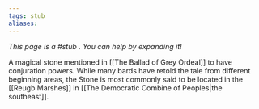 ```yaml
---
tags: stub
aliases:
---
```


*This page is a #stub . You can help by expanding it!*

A magical stone mentioned in [[The Ballad of Grey Ordeal]] to have conjuration powers. While many bards have retold the tale from different beginning areas, the Stone is most commonly said to be located in the [[Reugb Marshes]] in [[The Democratic Combine of Peoples|the southeast]].